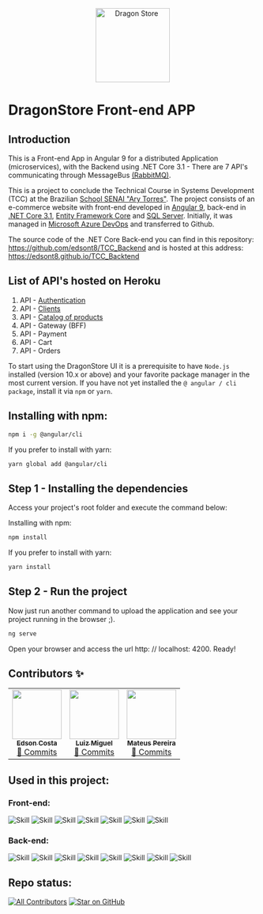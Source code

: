 <div align="center">
    <a href="https://edsonstudio.github.io/TCC_Frontend">
        <img src="https://edsonstudio.github.io/TCC_Frontend/assets/logoma3.png" alt="Dragon Store" width="150px" />
    </a>
</div>

# DragonStore Front-end APP

## Introduction 
This is a Front-end App in Angular 9 for a distributed Application (microservices), with the Backend using .NET Core 3.1 - There are 7 API's communicating through MessageBus [(RabbitMQ)](https://www.rabbitmq.com).

This is a project to conclude the Technical Course in Systems Development (TCC) at the Brazilian [School SENAI "Ary Torres"](https://www.sp.senai.br).
The project consists of an e-commerce website with front-end developed in [Angular 9](https://angular.io), back-end in [.NET Core 3.1](https://dotnet.microsoft.com/download/dotnet/3.1), [Entity Framework Core](https://docs.microsoft.com/pt-br/ef/core/) and [SQL Server](https://www.microsoft.com/pt-br/sql-server/sql-server-2019). Initially, it was managed in [Microsoft Azure DevOps](https://azure.microsoft.com/pt-br/services/devops/) and transferred to Github.

The source code of the .NET Core Back-end you can find in this repository: https://github.com/edsont8/TCC_Backend and is hosted at this address: https://edsont8.github.io/TCC_Backtend 

## List of API's hosted on Heroku

1.	API - [Authentication](https://heroku-auth-chat.herokuapp.com/swagger/index.html)
2.	API - [Clients](https://heroku-clients.herokuapp.com/swagger/index.html)
3.	API - [Catalog of products](https://heroku-products.herokuapp.com/swagger/index.html)
4.	API - Gateway (BFF)
5.	API - Payment
6.	API - Cart
7.	API - Orders

To start using the DragonStore UI it is a prerequisite to have ```Node.js``` installed (version 10.x or above) and your favorite package manager in the most current version. If you have not yet installed the ```@ angular / cli package```, install it via ```npm``` or ```yarn```.

## Installing with npm:

```bash
npm i -g @angular/cli
```


If you prefer to install with yarn:

```bash
yarn global add @angular/cli
```

## Step 1 - Installing the dependencies


Access your project's root folder and execute the command below:

Installing with npm:

```bash
npm install
```

If you prefer to install with yarn:

```bash
yarn install
```


## Step 2 - Run the project

Now just run another command to upload the application and see your project running in the browser ;).

```bash
ng serve
```
Open your browser and access the url http: // localhost: 4200. Ready!



## Contributors ✨

<table>    
  <tr>
    <td align="center"><a href="https://github.com/edsonstudio"><img src="https://avatars1.githubusercontent.com/u/55901214?v=4?s=100" width="100px;"  alt=""/><br /><sub><b>Edson Costa</b></sub></a><br /><a href="https://github.com/edsonstudio/TCC_Frontend/commits?author=edsonstudio" title="Documentation">📖 Commits</a></td>
    <td align="center"><a href="https://github.com/miguellz67"><img src="https://avatars1.githubusercontent.com/u/55901848?v=4?s=100" width="100px;" alt=""/><br /><sub><b>Luiz Miguel</b></sub></a><br /><a href="https://github.com/edsonstudio/TCC_Frontend/commits?author=miguellz67" title="Documentation">📖 Commits</a></td>
    <td align="center"><a href="https://github.com/Pereiracode"><img src="https://avatars2.githubusercontent.com/u/55901172?v=4?s=100" width="100px;" alt=""/><br /><sub><b>Mateus Pereira</b></sub></a><br /><a href="https://github.com/edsonstudio/TCC_Frontend/commits?author=Pereiracode" title="Documentation">📖 Commits</a></td>
  </tr>
</table>

## Used in this project:

### Front-end:
![Skill](https://img.shields.io/badge/HTML5-E34F26?style=for-the-badge&logo=html5&logoColor=white)
![Skill](https://img.shields.io/badge/CSS3-1572B6?style=for-the-badge&logo=css3&logoColor=white)
![Skill](https://img.shields.io/badge/Node.js-43853D?style=for-the-badge&logo=node.js&logoColor=white)
![Skill](https://img.shields.io/badge/npm-CB3837?style=for-the-badge&logo=npm&logoColor=white)
![Skill](https://img.shields.io/badge/Yarn-2C8EBB?style=for-the-badge&logo=yarn&logoColor=white)
![Skill](https://img.shields.io/badge/Visual_Studio_Code-0078D4?style=for-the-badge&logo=visual%20studio%20code&logoColor=white)
![Skill](https://img.shields.io/badge/Angular-DD0031?style=for-the-badge&logo=angular&logoColor=white)

### Back-end:
![Skill](https://img.shields.io/badge/C%23-239120?style=for-the-badge&logo=c-sharp&logoColor=white)
![Skill](https://img.shields.io/badge/.NET-5C2D91?style=for-the-badge&logo=.net&logoColor=white)
![Skill](https://img.shields.io/badge/Heroku-430098?style=for-the-badge&logo=heroku&logoColor=white)
![Skill](https://img.shields.io/badge/Microsoft_Azure-0089D6?style=for-the-badge&logo=microsoft-azure&logoColor=white)
![Skill](https://img.shields.io/badge/Microsoft_SQL_Server-CC2927?style=for-the-badge&logo=microsoft-sql-server&logoColor=white)
![Skill](https://img.shields.io/badge/Visual_Studio_2019-5C2D91?style=for-the-badge&logo=visual%20studio&logoColor=white)
![Skill](https://img.shields.io/badge/Docker-2CA5E0?style=for-the-badge&logo=docker&logoColor=white)
![Skill](https://img.shields.io/badge/Git-F05032?style=for-the-badge&logo=git&logoColor=white)

## Repo status:
[![All Contributors](https://img.shields.io/badge/Contribuitors-3-orange.svg?style=flat-square)](#contributors-)
[![Star on GitHub](https://img.shields.io/github/stars/edsonstudio/TCC_Frontend.svg?style=social)](https://github.com/edsonstudio/TCC_Frontend/stargazers)
